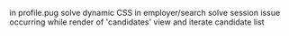 in profile.pug
	solve dynamic CSS
in employer/search
	solve session issue occurring while render of 'candidates' view and iterate candidate list
